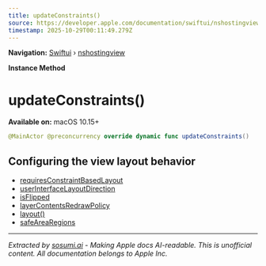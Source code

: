 ```yaml
---
title: updateConstraints()
source: https://developer.apple.com/documentation/swiftui/nshostingview/updateconstraints()
timestamp: 2025-10-29T00:11:49.279Z
---
```


**Navigation:** [Swiftui](/documentation/swiftui) › [nshostingview](/documentation/swiftui/nshostingview)

**Instance Method**

# updateConstraints()

**Available on:** macOS 10.15+

```swift
@MainActor @preconcurrency override dynamic func updateConstraints()
```

## Configuring the view layout behavior

- [requiresConstraintBasedLayout](/documentation/swiftui/nshostingview/requiresconstraintbasedlayout)
- [userInterfaceLayoutDirection](/documentation/swiftui/nshostingview/userinterfacelayoutdirection)
- [isFlipped](/documentation/swiftui/nshostingview/isflipped)
- [layerContentsRedrawPolicy](/documentation/swiftui/nshostingview/layercontentsredrawpolicy)
- [layout()](/documentation/swiftui/nshostingview/layout())
- [safeAreaRegions](/documentation/swiftui/nshostingview/safearearegions)

---

*Extracted by [sosumi.ai](https://sosumi.ai) - Making Apple docs AI-readable.*
*This is unofficial content. All documentation belongs to Apple Inc.*
